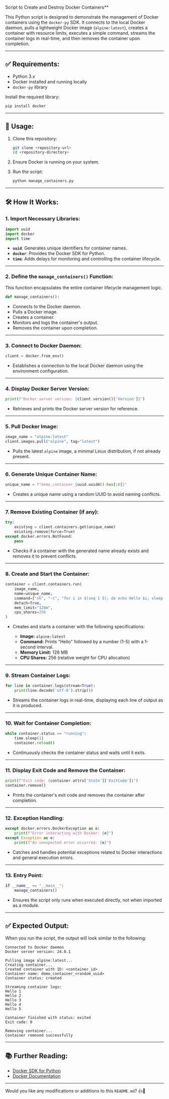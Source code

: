 Script to Create and Destroy Docker Containers**

This Python script is designed to demonstrate the management of Docker containers using the `docker-py` SDK. It connects to the local Docker daemon, pulls a lightweight Docker image (`alpine:latest`), creates a container with resource limits, executes a simple command, streams the container logs in real-time, and then removes the container upon completion.

---

## ✅ **Requirements:**

* Python 3.x
* Docker installed and running locally
* `docker-py` library

Install the required library:

```bash
pip install docker
```

---

## 🚀 **Usage:**

1. Clone this repository:

   ```bash
   git clone <repository-url>
   cd <repository-directory>
   ```

2. Ensure Docker is running on your system.

3. Run the script:

   ```bash
   python manage_containers.py
   ```

---

## 🛠️ **How It Works:**

### **1. Import Necessary Libraries:**

```python
import uuid
import docker
import time
```

* **`uuid`**: Generates unique identifiers for container names.
* **`docker`**: Provides the Docker SDK for Python.
* **`time`**: Adds delays for monitoring and controlling the container lifecycle.

---

### **2. Define the `manage_containers()` Function:**

This function encapsulates the entire container lifecycle management logic.

```python
def manage_containers():
```

* Connects to the Docker daemon.
* Pulls a Docker image.
* Creates a container.
* Monitors and logs the container's output.
* Removes the container upon completion.

---

### **3. Connect to Docker Daemon:**

```python
client = docker.from_env()
```

* Establishes a connection to the local Docker daemon using the environment configuration.

---

### **4. Display Docker Server Version:**

```python
print(f"Docker server version: {client.version()['Version']}")
```

* Retrieves and prints the Docker server version for reference.

---

### **5. Pull Docker Image:**

```python
image_name = "alpine:latest"
client.images.pull("alpine", tag="latest")
```

* Pulls the latest `alpine` image, a minimal Linux distribution, if not already present.

---

### **6. Generate Unique Container Name:**

```python
unique_name = f"demo_container_{uuid.uuid4().hex[:8]}"
```

* Creates a unique name using a random UUID to avoid naming conflicts.

---

### **7. Remove Existing Container (if any):**

```python
try:
    existing = client.containers.get(unique_name)
    existing.remove(force=True)
except docker.errors.NotFound:
    pass
```

* Checks if a container with the generated name already exists and removes it to prevent conflicts.

---

### **8. Create and Start the Container:**

```python
container = client.containers.run(
    image_name,
    name=unique_name,
    command=["sh", "-c", "for i in $(seq 1 5); do echo Hello $i; sleep 1; done"],
    detach=True,
    mem_limit="128m",
    cpu_shares=256
)
```

* Creates and starts a container with the following specifications:

  * **Image:** `alpine:latest`
  * **Command:** Prints "Hello" followed by a number (1-5) with a 1-second interval.
  * **Memory Limit:** 128 MB
  * **CPU Shares:** 256 (relative weight for CPU allocation)

---

### **9. Stream Container Logs:**

```python
for line in container.logs(stream=True):
    print(line.decode('utf-8').strip())
```

* Streams the container logs in real-time, displaying each line of output as it is produced.

---

### **10. Wait for Container Completion:**

```python
while container.status == "running":
    time.sleep(1)
    container.reload()
```

* Continuously checks the container status and waits until it exits.

---

### **11. Display Exit Code and Remove the Container:**

```python
print(f"Exit code: {container.attrs['State']['ExitCode']}")
container.remove()
```

* Prints the container's exit code and removes the container after completion.

---

### **12. Exception Handling:**

```python
except docker.errors.DockerException as e:
    print(f"Error interacting with Docker: {e}")
except Exception as e:
    print(f"An unexpected error occurred: {e}")
```

* Catches and handles potential exceptions related to Docker interactions and general execution errors.

---

### **13. Entry Point:**

```python
if __name__ == "__main__":
    manage_containers()
```

* Ensures the script only runs when executed directly, not when imported as a module.

---

## ✅ **Expected Output:**

When you run the script, the output will look similar to the following:

```
Connected to Docker daemon
Docker server version: 24.0.1

Pulling image alpine:latest...
Creating container...
Created container with ID: <container_id>
Container name: demo_container_<random_uuid>
Container status: created

Streaming container logs:
Hello 1
Hello 2
Hello 3
Hello 4
Hello 5

Container finished with status: exited
Exit code: 0

Removing container...
Container removed successfully
```

---

## 📚 **Further Reading:**

* [Docker SDK for Python](https://docker-py.readthedocs.io/en/stable/)
* [Docker Documentation](https://docs.docker.com/)

---

Would you like any modifications or additions to this `README.md`? 👍🙂

